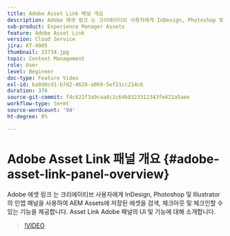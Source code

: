 ```yaml
---
title: Adobe Asset Link 패널 개요
description: Adobe 에셋 링크 는 크리에이티브 사용자에게 InDesign, Photoshop 및 Illustrator의 인앱 패널을 사용하여 AEM Assets에 저장된 에셋을 검색, 체크아웃 및 체크인할 수 있는 기능을 제공합니다. Asset Link Adobe 패널의 UI 및 기능에 대해 소개합니다.
sub-product: Experience Manager Assets
feature: Adobe Asset Link
version: Cloud Service
jira: KT-4905
thumbnail: 33734.jpg
topic: Content Management
role: User
level: Beginner
doc-type: Feature Video
exl-id: ba8d0cd1-b7d2-4628-a069-5ef21cc214c6
duration: 376
source-git-commit: f4c621f3a9caa8c2c64b8323312343fe421a5aee
workflow-type: tm+mt
source-wordcount: '94'
ht-degree: 0%

---
```


# Adobe Asset Link 패널 개요 {#adobe-asset-link-panel-overview}

Adobe 에셋 링크 는 크리에이티브 사용자에게 InDesign, Photoshop 및 Illustrator의 인앱 패널을 사용하여 AEM Assets에 저장된 에셋을 검색, 체크아웃 및 체크인할 수 있는 기능을 제공합니다. Asset Link Adobe 패널의 UI 및 기능에 대해 소개합니다.

>[!VIDEO](https://video.tv.adobe.com/v/33734?quality=12&learn=on)
